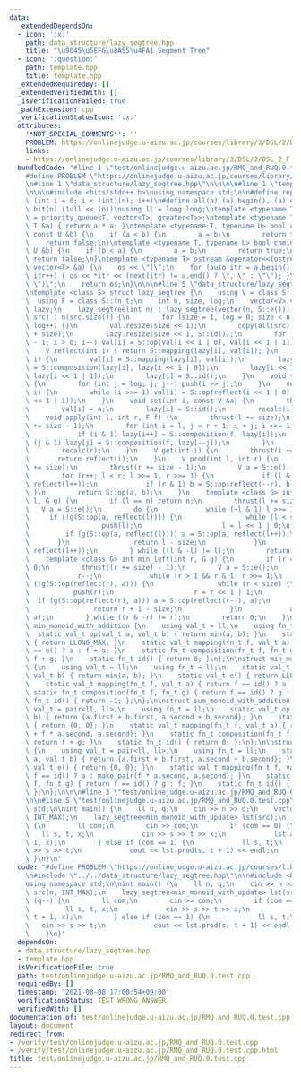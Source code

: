 ```yaml
---
data:
  _extendedDependsOn:
  - icon: ':x:'
    path: data_structure/lazy_segtree.hpp
    title: "\u9045\u5EF6\u8A55\u4FA1 Segment Tree"
  - icon: ':question:'
    path: template.hpp
    title: template.hpp
  _extendedRequiredBy: []
  _extendedVerifiedWith: []
  _isVerificationFailed: true
  _pathExtension: cpp
  _verificationStatusIcon: ':x:'
  attributes:
    '*NOT_SPECIAL_COMMENTS*': ''
    PROBLEM: https://onlinejudge.u-aizu.ac.jp/courses/library/3/DSL/2/DSL_2_F
    links:
    - https://onlinejudge.u-aizu.ac.jp/courses/library/3/DSL/2/DSL_2_F
  bundledCode: "#line 1 \"test/onlinejudge.u-aizu.ac.jp/RMQ_and_RUQ.0.test.cpp\"\n\
    #define PROBLEM \"https://onlinejudge.u-aizu.ac.jp/courses/library/3/DSL/2/DSL_2_F\"\
    \n#line 1 \"data_structure/lazy_segtree.hpp\"\n\n\n\n#line 1 \"template.hpp\"\n\
    \n\n\n#include <bits/stdc++.h>\nusing namespace std;\n\n#define rep(i, n) for\
    \ (int i = 0; i < (int)(n); i++)\n#define all(a) (a).begin(), (a).end()\n#define\
    \ bit(n) (1ull << (n))\nusing ll = long long;\ntemplate <typename T> using priority_queue_rev\
    \ = priority_queue<T, vector<T>, greater<T>>;\ntemplate <typename T> T sq(const\
    \ T &a) { return a * a; }\ntemplate <typename T, typename U> bool chmax(T &a,\
    \ const U &b) {\n    if (a < b) {\n        a = b;\n        return true;\n    }\n\
    \    return false;\n}\ntemplate <typename T, typename U> bool chmin(T &a, const\
    \ U &b) {\n    if (b < a) {\n        a = b;\n        return true;\n    }\n   \
    \ return false;\n}\ntemplate <typename T> ostream &operator<<(ostream &os, const\
    \ vector<T> &a) {\n    os << \"(\";\n    for (auto itr = a.begin(); itr != a.end();\
    \ itr++) { os << *itr << (next(itr) != a.end() ? \", \" : \"\"); }\n    os <<\
    \ \")\";\n    return os;\n}\n\n\n#line 5 \"data_structure/lazy_segtree.hpp\"\n\
    \ntemplate <class S> struct lazy_segtree {\n    using V = class S::val_t;\n  \
    \  using F = class S::fn_t;\n    int n, size, log;\n    vector<V> val;\n    vector<F>\
    \ lazy;\n    lazy_segtree(int n) : lazy_segtree(vector(n, S::e())) {}\n    lazy_segtree(vector<V>\
    \ src) : n(src.size()) {\n        for (size = 1, log = 0; size < n; size <<= 1,\
    \ log++) {}\n        val.resize(size << 1);\n        copy(all(src), val.begin()\
    \ + size);\n        lazy.resize(size << 1, S::id());\n        for (int i = size\
    \ - 1; i > 0; i--) val[i] = S::op(val[i << 1 | 0], val[i << 1 | 1]);\n    }\n\
    \    V reflect(int i) { return S::mapping(lazy[i], val[i]); }\n    void push(int\
    \ i) {\n        val[i] = S::mapping(lazy[i], val[i]);\n        lazy[i << 1 | 0]\
    \ = S::composition(lazy[i], lazy[i << 1 | 0]);\n        lazy[i << 1 | 1] = S::composition(lazy[i],\
    \ lazy[i << 1 | 1]);\n        lazy[i] = S::id();\n    }\n    void thrust(int i)\
    \ {\n        for (int j = log; j; j--) push(i >> j);\n    }\n    void recalc(int\
    \ i) {\n        while (i >>= 1) val[i] = S::op(reflect(i << 1 | 0), reflect(i\
    \ << 1 | 1));\n    }\n    void set(int i, const V &a) {\n        thrust(i += size);\n\
    \        val[i] = a;\n        lazy[i] = S::id();\n        recalc(i);\n    }\n\
    \    void apply(int l, int r, F f) {\n        thrust(l += size);\n        thrust(r\
    \ += size - 1);\n        for (int i = l, j = r + 1; i < j; i >>= 1, j >>= 1) {\n\
    \            if (i & 1) lazy[i++] = S::composition(f, lazy[i]);\n            if\
    \ (j & 1) lazy[j] = S::composition(f, lazy[--j]);\n        }\n        recalc(l);\n\
    \        recalc(r);\n    }\n    V get(int i) {\n        thrust(i += size);\n \
    \       return reflect(i);\n    }\n    V prod(int l, int r) {\n        thrust(l\
    \ += size);\n        thrust(r += size - 1);\n        V a = S::e(), b = S::e();\n\
    \        for (r++; l < r; l >>= 1, r >>= 1) {\n            if (l & 1) a = S::op(a,\
    \ reflect(l++));\n            if (r & 1) b = S::op(reflect(--r), b);\n       \
    \ }\n        return S::op(a, b);\n    }\n    template <class G> int max_right(int\
    \ l, G g) {\n        if (l == n) return n;\n        thrust(l += size);\n     \
    \   V a = S::e();\n        do {\n            while (~l & 1) l >>= 1;\n       \
    \     if (!g(S::op(a, reflect(l)))) {\n                while (l < size) {\n  \
    \                  push(l);\n                    l = l << 1 | 0;\n           \
    \         if (g(S::op(a, reflect(l)))) a = S::op(a, reflect(l++));\n         \
    \       }\n                return l - size;\n            }\n            a = S::op(a,\
    \ reflect(l++));\n        } while ((l & -l) != l);\n        return n;\n    }\n\
    \    template <class G> int min_left(int r, G g) {\n        if (r == 0) return\
    \ 0;\n        thrust((r += size) - 1);\n        V a = S::e();\n        do {\n\
    \            r--;\n            while (r > 1 && r & 1) r >>= 1;\n            if\
    \ (!g(S::op(reflect(r), a))) {\n                while (r < size) {\n         \
    \           push(r);\n                    r = r << 1 | 1;\n                  \
    \  if (g(S::op(reflect(r), a))) a = S::op(reflect(r--), a);\n                }\n\
    \                return r + 1 - size;\n            }\n            a = S::op(reflect(r),\
    \ a);\n        } while ((r & -r) != r);\n        return 0;\n    }\n};\n\nstruct\
    \ min_monoid_with_addition {\n    using val_t = ll;\n    using fn_t = ll;\n  \
    \  static val_t op(val_t a, val_t b) { return min(a, b); }\n    static val_t e()\
    \ { return LLONG_MAX; }\n    static val_t mapping(fn_t f, val_t a) { return a\
    \ == e() ? a : f + a; }\n    static fn_t composition(fn_t f, fn_t g) { return\
    \ f + g; }\n    static fn_t id() { return 0; }\n};\n\nstruct min_monoid_with_update\
    \ {\n    using val_t = ll;\n    using fn_t = ll;\n    static val_t op(val_t a,\
    \ val_t b) { return min(a, b); }\n    static val_t e() { return LLONG_MAX; }\n\
    \    static val_t mapping(fn_t f, val_t a) { return f == id() ? a : f; }\n   \
    \ static fn_t composition(fn_t f, fn_t g) { return f == id() ? g : f; }\n    static\
    \ fn_t id() { return -1; };\n};\n\nstruct sum_monoid_with_addition {\n    using\
    \ val_t = pair<ll, ll>;\n    using fn_t = ll;\n    static val_t op(val_t a, val_t\
    \ b) { return {a.first + b.first, a.second + b.second}; }\n    static val_t e()\
    \ { return {0, 0}; }\n    static val_t mapping(fn_t f, val_t a) { return {a.first\
    \ + f * a.second, a.second}; }\n    static fn_t composition(fn_t f, fn_t g) {\
    \ return f + g; }\n    static fn_t id() { return 0; };\n};\n\nstruct sum_monoid_with_update\
    \ {\n    using val_t = pair<ll, ll>;\n    using fn_t = ll;\n    static val_t op(val_t\
    \ a, val_t b) { return {a.first + b.first, a.second + b.second}; }\n    static\
    \ val_t e() { return {0, 0}; }\n    static val_t mapping(fn_t f, val_t a) { return\
    \ f == id() ? a : make_pair(f * a.second, a.second); }\n    static fn_t composition(fn_t\
    \ f, fn_t g) { return f == id() ? g : f; }\n    static fn_t id() { return LLONG_MIN;\
    \ };\n};\n\n\n#line 3 \"test/onlinejudge.u-aizu.ac.jp/RMQ_and_RUQ.0.test.cpp\"\
    \n\n#line 5 \"test/onlinejudge.u-aizu.ac.jp/RMQ_and_RUQ.0.test.cpp\"\nusing namespace\
    \ std;\n\nint main() {\n    ll n, q;\n    cin >> n >> q;\n    vector<ll> src(n,\
    \ INT_MAX);\n    lazy_segtree<min_monoid_with_update> lst(src);\n    while (q--)\
    \ {\n        ll com;\n        cin >> com;\n        if (com == 0) {\n         \
    \   ll s, t, x;\n            cin >> s >> t >> x;\n            lst.apply(s, t +\
    \ 1, x);\n        } else if (com == 1) {\n            ll s, t;\n            cin\
    \ >> s >> t;\n            cout << lst.prod(s, t + 1) << endl;\n        }\n   \
    \ }\n}\n"
  code: "#define PROBLEM \"https://onlinejudge.u-aizu.ac.jp/courses/library/3/DSL/2/DSL_2_F\"\
    \n#include \"../../data_structure/lazy_segtree.hpp\"\n\n#include <bits/stdc++.h>\n\
    using namespace std;\n\nint main() {\n    ll n, q;\n    cin >> n >> q;\n    vector<ll>\
    \ src(n, INT_MAX);\n    lazy_segtree<min_monoid_with_update> lst(src);\n    while\
    \ (q--) {\n        ll com;\n        cin >> com;\n        if (com == 0) {\n   \
    \         ll s, t, x;\n            cin >> s >> t >> x;\n            lst.apply(s,\
    \ t + 1, x);\n        } else if (com == 1) {\n            ll s, t;\n         \
    \   cin >> s >> t;\n            cout << lst.prod(s, t + 1) << endl;\n        }\n\
    \    }\n}"
  dependsOn:
  - data_structure/lazy_segtree.hpp
  - template.hpp
  isVerificationFile: true
  path: test/onlinejudge.u-aizu.ac.jp/RMQ_and_RUQ.0.test.cpp
  requiredBy: []
  timestamp: '2021-08-08 17:00:54+09:00'
  verificationStatus: TEST_WRONG_ANSWER
  verifiedWith: []
documentation_of: test/onlinejudge.u-aizu.ac.jp/RMQ_and_RUQ.0.test.cpp
layout: document
redirect_from:
- /verify/test/onlinejudge.u-aizu.ac.jp/RMQ_and_RUQ.0.test.cpp
- /verify/test/onlinejudge.u-aizu.ac.jp/RMQ_and_RUQ.0.test.cpp.html
title: test/onlinejudge.u-aizu.ac.jp/RMQ_and_RUQ.0.test.cpp
---
```

